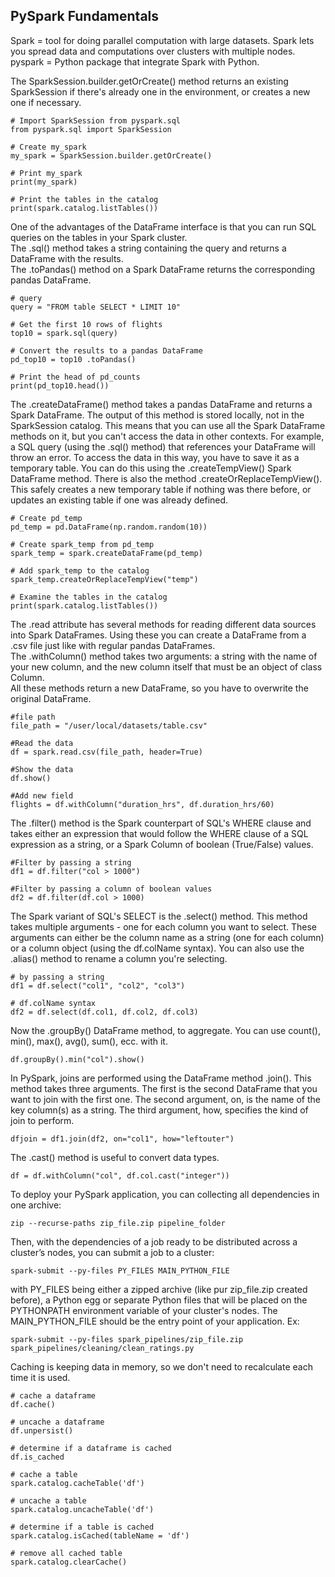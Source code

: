 ## PySpark Fundamentals

Spark = tool for doing parallel computation with large datasets. Spark lets you spread data and computations over clusters with multiple nodes.  
pyspark = Python package that integrate Spark with Python.  

The SparkSession.builder.getOrCreate() method returns an existing SparkSession if there's already one in the environment, or creates a new one if necessary.  


```
# Import SparkSession from pyspark.sql
from pyspark.sql import SparkSession

# Create my_spark
my_spark = SparkSession.builder.getOrCreate()

# Print my_spark
print(my_spark)

# Print the tables in the catalog
print(spark.catalog.listTables())

``` 

One of the advantages of the DataFrame interface is that you can run SQL queries on the tables in your Spark cluster.  
The .sql() method takes a string containing the query and returns a DataFrame with the results.  
The .toPandas() method on a Spark DataFrame returns the corresponding pandas DataFrame.  

```
# query
query = "FROM table SELECT * LIMIT 10"

# Get the first 10 rows of flights
top10 = spark.sql(query)

# Convert the results to a pandas DataFrame
pd_top10 = top10 .toPandas()

# Print the head of pd_counts
print(pd_top10.head())
``` 

The .createDataFrame() method takes a pandas DataFrame and returns a Spark DataFrame. The output of this method is stored locally, not in the SparkSession catalog. This means that you can use all the Spark DataFrame methods on it, but you can't access the data in other contexts. For example, a SQL query (using the .sql() method) that references your DataFrame will throw an error. To access the data in this way, you have to save it as a temporary table. You can do this using the .createTempView() Spark DataFrame method. There is also the method .createOrReplaceTempView(). This safely creates a new temporary table if nothing was there before, or updates an existing table if one was already defined.  


```
# Create pd_temp
pd_temp = pd.DataFrame(np.random.random(10))

# Create spark_temp from pd_temp
spark_temp = spark.createDataFrame(pd_temp)

# Add spark_temp to the catalog
spark_temp.createOrReplaceTempView("temp")

# Examine the tables in the catalog
print(spark.catalog.listTables())
``` 

The .read attribute has several methods for reading different data sources into Spark DataFrames. Using these you can create a DataFrame from a .csv file just like with regular pandas DataFrames.  
The .withColumn() method takes two arguments: a string with the name of your new column, and the new column itself that must be an object of class Column.  
All these methods return a new DataFrame, so you have to overwrite the original DataFrame.  


```
#file path
file_path = "/user/local/datasets/table.csv"

#Read the data
df = spark.read.csv(file_path, header=True)

#Show the data
df.show()

#Add new field
flights = df.withColumn("duration_hrs", df.duration_hrs/60)
``` 

The .filter() method is the Spark counterpart of SQL's WHERE clause and takes either an expression that would follow the WHERE clause of a SQL expression as a string, or a Spark Column of boolean (True/False) values.  

```
#Filter by passing a string
df1 = df.filter("col > 1000")

#Filter by passing a column of boolean values
df2 = df.filter(df.col > 1000)
``` 


The Spark variant of SQL's SELECT is the .select() method. This method takes multiple arguments - one for each column you want to select. These arguments can either be the column name as a string (one for each column) or a column object (using the df.colName syntax). You can also use the .alias() method to rename a column you're selecting. 

```
# by passing a string
df1 = df.select("col1", "col2", "col3")

# df.colName syntax
df2 = df.select(df.col1, df.col2, df.col3)
``` 

Now the .groupBy() DataFrame method, to aggregate. You can use count(), min(), max(), avg(), sum(), ecc. with it.  

```
df.groupBy().min("col").show()
``` 

In PySpark, joins are performed using the DataFrame method .join(). This method takes three arguments. The first is the second DataFrame that you want to join with the first one. The second argument, on, is the name of the key column(s) as a string.  The third argument, how, specifies the kind of join to perform.


```
dfjoin = df1.join(df2, on="col1", how="leftouter")
``` 

The .cast() method is useful to convert data types.  

```
df = df.withColumn("col", df.col.cast("integer"))
``` 

To deploy your PySpark application, you can collecting all dependencies in one archive:

```
zip --recurse-paths zip_file.zip pipeline_folder
``` 

Then, with the dependencies of a job ready to be distributed across a cluster’s nodes, you can submit a job to a cluster:

```
spark-submit --py-files PY_FILES MAIN_PYTHON_FILE
``` 
with PY_FILES being either a zipped archive (like pur zip_file.zip created before), a Python egg or separate Python files that will be placed on the PYTHONPATH environment variable of your cluster's nodes. The MAIN_PYTHON_FILE should be the entry point of your application. Ex:

```
spark-submit --py-files spark_pipelines/zip_file.zip spark_pipelines/cleaning/clean_ratings.py
``` 
Caching is keeping data in memory, so we don't need to recalculate each time it is used.

```
# cache a dataframe
df.cache()

# uncache a dataframe
df.unpersist()

# determine if a dataframe is cached
df.is_cached

# cache a table
spark.catalog.cacheTable('df')

# uncache a table
spark.catalog.uncacheTable('df')

# determine if a table is cached
spark.catalog.isCached(tableName = 'df')

# remove all cached table
spark.catalog.clearCache()
``` 















